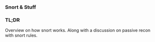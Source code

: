 ### Snort & Stuff

### TL;DR
Overview on how snort works. Along with a discussion on
passive recon with snort rules.
